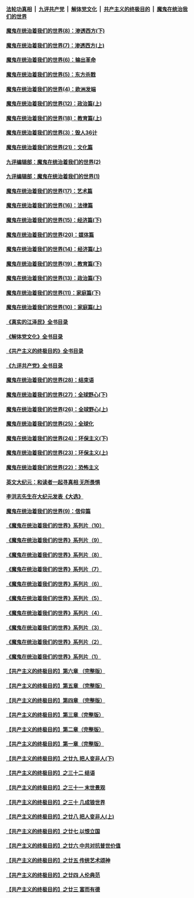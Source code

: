 ####  [法轮功真相](../../../../basic/blob/master/README.md?t=10271302) &nbsp;|&nbsp; [九评共产党](../../../../9ping.md/blob/master/README.md?t=10271302) &nbsp;|&nbsp; [解体党文化](../../../../jtdwh.md/blob/master/README.md?t=10271302)  &nbsp;|&nbsp; [共产主义的终极目的](../../../../gczydzjmd.md/blob/master/README.md?t=10271302) &nbsp;|&nbsp; [魔鬼在统治我们的世界](../../../../mgztzwmdsj.md/blob/master/README.md?t=10271302) 

#### [魔鬼在统治着我们的世界(8)：渗透西方(下)](../pages/nsc422/n10429603.md?t=10271302) 

#### [魔鬼在统治着我们的世界(7)：渗透西方(上)](../pages/nsc422/n10426013.md?t=10271302) 

#### [魔鬼在统治着我们的世界(6)：输出革命](../pages/nsc422/n10421536.md?t=10271302) 

#### [魔鬼在统治着我们的世界(5)：东方杀戮](../pages/nsc422/n10417707.md?t=10271302) 

#### [魔鬼在统治着我们的世界(4)：欧洲发端](../pages/nsc422/n10414890.md?t=10271302) 

#### [魔鬼在统治着我们的世界(12)：政治篇(上)](../pages/nsc422/n10444576.md?t=10271302) 

#### [魔鬼在统治着我们的世界(18)：教育篇(上)](../pages/nsc422/n10526970.md?t=10271302) 

#### [魔鬼在统治着我们的世界(3)：毁人36计](../pages/nsc422/n10411583.md?t=10271302) 

#### [魔鬼在统治着我们的世界(21)：文化篇](../pages/nsc422/n10597706.md?t=10271302) 

#### [九评编辑部：魔鬼在统治着我们的世界(2)](../pages/nsc422/n10410036.md?t=10271302) 

#### [九评编辑部：魔鬼在统治着我们的世界(1)](../pages/nsc422/n10406825.md?t=10271302) 

#### [魔鬼在统治着我们的世界(17)：艺术篇](../pages/nsc422/n10499093.md?t=10271302) 

#### [魔鬼在统治着我们的世界(16)：法律篇](../pages/nsc422/n10485969.md?t=10271302) 

#### [魔鬼在统治着我们的世界(15)：经济篇(下)](../pages/nsc422/n10469975.md?t=10271302) 

#### [魔鬼在统治着我们的世界(20)：媒体篇](../pages/nsc422/n10586579.md?t=10271302) 

#### [魔鬼在统治着我们的世界(14)：经济篇(上)](../pages/nsc422/n10457370.md?t=10271302) 

#### [魔鬼在统治着我们的世界(19)：教育篇(下)](../pages/nsc422/n10564808.md?t=10271302) 

#### [魔鬼在统治着我们的世界(13)：政治篇(下)](../pages/nsc422/n10448270.md?t=10271302) 

#### [魔鬼在统治着我们的世界(11)：家庭篇(下)](../pages/nsc422/n10440961.md?t=10271302) 

#### [魔鬼在统治着我们的世界(10)：家庭篇(上)](../pages/nsc422/n10435448.md?t=10271302) 

#### [《真实的江泽民》全书目录](../pages/nsc422/n13721399.md?t=10271302) 

#### [《解体党文化》全书目录](../pages/nsc422/n13721157.md?t=10271302) 

#### [《共产主义的终极目的》全书目录](../pages/nsc422/n13721048.md?t=10271302) 

#### [《九评共产党》全书目录](../pages/nsc422/n13708085.md?t=10271302) 

#### [魔鬼在统治着我们的世界(28)：结束语](../pages/nsc422/n10936246.md?t=10271302) 

#### [魔鬼在统治着我们的世界(27)：全球野心(下)](../pages/nsc422/n10928319.md?t=10271302) 

#### [魔鬼在统治着我们的世界(26)：全球野心(上)](../pages/nsc422/n10900318.md?t=10271302) 

#### [魔鬼在统治着我们的世界(25)：全球化](../pages/nsc422/n10788205.md?t=10271302) 

#### [魔鬼在统治着我们的世界(24)：环保主义(下)](../pages/nsc422/n10695307.md?t=10271302) 

#### [魔鬼在统治着我们的世界(23)：环保主义(上)](../pages/nsc422/n10688613.md?t=10271302) 

#### [魔鬼在统治着我们的世界(22)：恐怖主义](../pages/nsc422/n10614727.md?t=10271302) 

#### [英文大纪元：和读者一起寻真相 无所畏惧](../pages/nsc422/n12542027.md?t=10271302) 

#### [李洪志先生在大纪元发表《大选》](../pages/nsc422/n12534746.md?t=10271302) 

#### [魔鬼在统治着我们的世界(9)：信仰篇](../pages/nsc422/n10432159.md?t=10271302) 

#### [《魔鬼在统治着我们的世界》系列片（10）](../pages/nsc422/n12292670.md?t=10271302) 

#### [《魔鬼在统治着我们的世界》系列片（9）](../pages/nsc422/n12290859.md?t=10271302) 

#### [《魔鬼在统治着我们的世界》系列片（8）](../pages/nsc422/n12287445.md?t=10271302) 

#### [《魔鬼在统治着我们的世界》系列片（7）](../pages/nsc422/n12283425.md?t=10271302) 

#### [《魔鬼在统治着我们的世界》系列片（6）](../pages/nsc422/n12282314.md?t=10271302) 

#### [《魔鬼在统治着我们的世界》系列片（5）](../pages/nsc422/n12281419.md?t=10271302) 

#### [《魔鬼在统治着我们的世界》系列片（4）](../pages/nsc422/n12274024.md?t=10271302) 

#### [《魔鬼在统治着我们的世界》系列片（3）](../pages/nsc422/n12271322.md?t=10271302) 

#### [《魔鬼在统治着我们的世界》系列片（2）](../pages/nsc422/n12269049.md?t=10271302) 

#### [《魔鬼在统治着我们的世界》系列片（1）](../pages/nsc422/n12267575.md?t=10271302) 

#### [【共产主义的终极目的】第六章 （完整版）](../pages/nsc422/n11428913.md?t=10271302) 

#### [【共产主义的终极目的】第五章 （完整版）](../pages/nsc422/n11428912.md?t=10271302) 

#### [【共产主义的终极目的】第四章 （完整版）](../pages/nsc422/n11428907.md?t=10271302) 

#### [【共产主义的终极目的】第三章（完整版）](../pages/nsc422/n11428848.md?t=10271302) 

#### [【共产主义的终极目的】第二章（完整版）](../pages/nsc422/n11428831.md?t=10271302) 

#### [【共产主义的终极目的】第一章（完整版）](../pages/nsc422/n11417651.md?t=10271302) 

#### [【共产主义的终极目的】之廿九 把人变非人(下)](../pages/nsc422/n11344140.md?t=10271302) 

#### [【共产主义的终极目的】之三十二 结语](../pages/nsc422/n11360535.md?t=10271302) 

#### [【共产主义的终极目的】之三十一 末世景观](../pages/nsc422/n11351129.md?t=10271302) 

#### [【共产主义的终极目的】之三十 几成狼世界](../pages/nsc422/n11348280.md?t=10271302) 

#### [【共产主义的终极目的】之廿八 把人变非人(上)](../pages/nsc422/n11340492.md?t=10271302) 

#### [【共产主义的终极目的】之廿七 以恨立国](../pages/nsc422/n11336944.md?t=10271302) 

#### [【共产主义的终极目的】之廿六 中共对抗普世价值](../pages/nsc422/n11324785.md?t=10271302) 

#### [【共产主义的终极目的】之廿五 传统艺术颂神](../pages/nsc422/n11296396.md?t=10271302) 

#### [【共产主义的终极目的】之廿四 人伦典范](../pages/nsc422/n11296397.md?t=10271302) 

#### [【共产主义的终极目的】之廿三 富而有德](../pages/nsc422/n11283598.md?t=10271302) 


